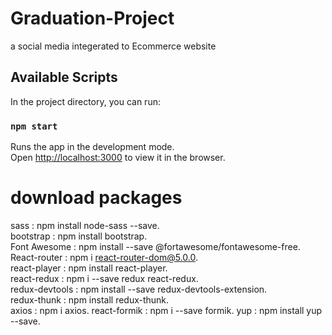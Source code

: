 # Graduation-Project

a social media integerated to Ecommerce website

## Available Scripts

In the project directory, you can run:

### `npm start`

Runs the app in the development mode.\
Open [http://localhost:3000](http://localhost:3000) to view it in the browser.

# download packages

sass           : npm install node-sass --save.\
bootstrap      : npm install bootstrap.\
Font Awesome   : npm install --save @fortawesome/fontawesome-free.\
React-router   : npm i react-router-dom@5.0.0.\
react-player   : npm install react-player.\
react-redux    : npm i --save redux react-redux.\
redux-devtools : npm install --save redux-devtools-extension.\
redux-thunk    : npm install redux-thunk.\
axios          : npm i axios.
react-formik   : npm i --save formik.
yup            : npm install yup --save.

